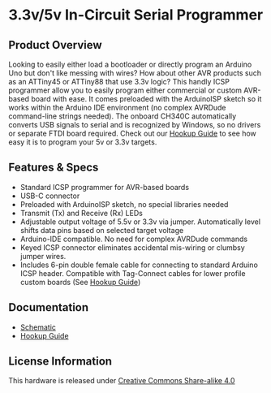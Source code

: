 # 3.3v/5v In-Circuit Serial Programmer

## Product Overview

Looking to easily either load a bootloader or directly program an Arduino Uno but don't like messing with wires?  How about other AVR products such as an ATTiny45 or ATTiny88 that use 3.3v logic?  This handly ICSP programmer allow you to easily program either commercial or custom AVR-based board with ease.  It comes preloaded with the ArduinoISP sketch so it works within the Arduino IDE environment (no complex AVRDude command-line strings needed).  The onboard CH340C automatically converts USB signals to serial and is recognized by Windows, so no drivers or separate FTDI board required.  Check out our [Hookup Guide](/Hookup-Guide.md) to see how easy it is to program your 5v or 3.3v targets.

## Features & Specs

- Standard ICSP programmer for AVR-based boards
- USB-C connector
- Preloaded with ArduinoISP sketch, no special libraries needed
- Transmit (Tx) and Receive (Rx) LEDs
- Adjustable output voltage of 5.5v or 3.3v via jumper.  Automatically level shifts data pins based on selected target voltage
- Arduino-IDE compatible.  No need for complex AVRDude commands
- Keyed ICSP connector eliminates accidental mis-wiring or clumbsy jumper wires.
- Includes 6-pin double female cable for connecting to standard Arduino ICSP header.  Compatible with Tag-Connect cables for lower profile custom boards (See [Hookup Guide](/Hookup-Guide.md))

## Documentation

- [Schematic](/schematic.pdf)
- [Hookup Guide](/Hookup-Guide.md)

## License Information

This hardware is released under [Creative Commons Share-alike 4.0](https://creativecommons.org/licenses/by-sa/4.0/)

